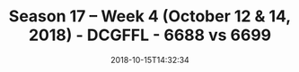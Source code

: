 ---
title: Season 17 – Week 4 (October 12 & 14, 2018) - DCGFFL - 6688 vs 6699
teams_score:
- team: 6688
  score:
- team: 6699
  score: 13
mvp: P. Sima (Black); A. Martello (Pink)
game-ball: J. Clemons (Black); S. Shaginaw (Pink)
sportsperson: JJ Johnson (Black); J. Jackson (Pink)
season: 17
week: 4
date: '2018-10-15T14:32:34'
pageid: season-17-week-4-october-12-14-2018-6688-vs-6699
---